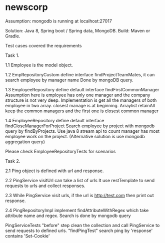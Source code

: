 # newscorp

Assumption: mongodb is running at localhost:27017

Solution: Java 8, Spring boot / Spring data, MongoDB.
Build: Maven or Gradle.

Test cases covered the requirements

Task 1.

1.1 Employee is the model object.

1.2 EmpRepositoryCustom define interface findProjectTeamMates, it can search employee by manager name
    Done by mongoDB query.
    
1.3 EmployeeRepository define default interface findFirstCommonManager
    Assumption here is employee has only one manager and the company structure is not very deep.
    Implementation is get all the managers of both employee in two array. 
    closest manage is at beginning. 
    Arraylist retainAll keep the common managers and the first one is closest common manager
    
1.4 EmployeeRepository define default interface findCloseManagerForProject
    Search employee by project with mongodb query by findByProjects.
    Use java 8 stream api to count manager has most employee work on the project.
    (Alternative solution is use mongodb aggregation query)
    
Please check EmployeeRepositoryTests for scenarios

Task 2.

2.1 Ping object is defined with url and response.

2.2 PingService visitUrl can take a list of urls
    It use restTemplate to send requests to urls and collect responses.
    
2.3 While PingService visit urls, if the url is http://test.com then print out response.
    
2.4 PingRepositoryImpl implement findAttributeWithRegex which take attribute name and regex.
    Search is done by mongodb query

PingServiceTests 
    "before" step clean the collection and call PingService to send requests to defined urls.
    "findPingTest" search ping by 'response' contains 'Set-Cookie'


    

    
    